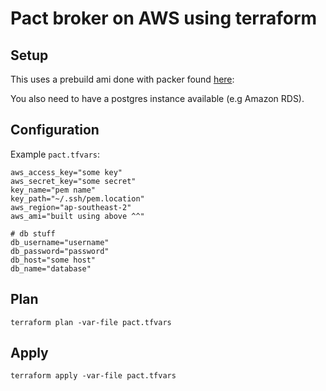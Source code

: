 Pact broker on AWS using terraform
=============

## Setup

This uses a prebuild ami done with packer found [here](https://github.com/nadnerb/packer-pact-broker):

You also need to have a postgres instance available (e.g Amazon RDS).

## Configuration

Example `pact.tfvars`:

```
aws_access_key="some key"
aws_secret_key="some secret"
key_name="pem name"
key_path="~/.ssh/pem.location"
aws_region="ap-southeast-2"
aws_ami="built using above ^^"

# db stuff
db_username="username"
db_password="password"
db_host="some host"
db_name="database"
```

## Plan

`terraform plan -var-file pact.tfvars`

## Apply

`terraform apply -var-file pact.tfvars`
